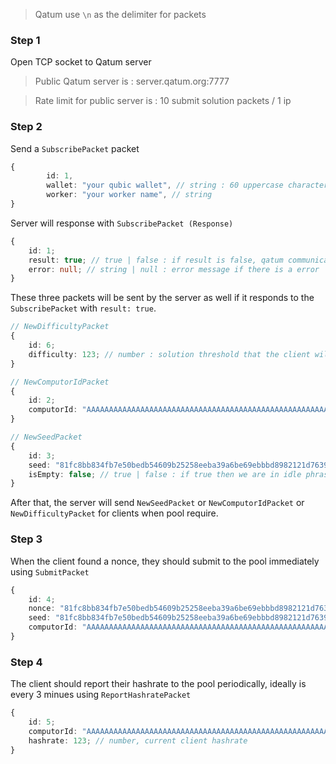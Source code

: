 > Qatum use `\n` as the delimiter for packets

### Step 1

Open TCP socket to Qatum server

> Public Qatum server is : server.qatum.org:7777

> Rate limit for public server is : 10 submit solution packets / 1 ip

### Step 2

Send a `SubscribePacket` packet

```ts
{
        id: 1,
        wallet: "your qubic wallet", // string : 60 uppercase characters qubic id
        worker: "your worker name", // string
}
```

Server will response with `SubscribePacket (Response)`

```ts
{
    id: 1;
    result: true; // true | false : if result is false, qatum communication ends here
    error: null; // string | null : error message if there is a error
}
```

These three packets will be sent by the server as well if it responds to the `SubscribePacket` with `result: true`.

```ts
// NewDifficultyPacket
{
    id: 6;
    difficulty: 123; // number : solution threshold that the client will use to determine whether or not a nonce is valid to the pool
}
```

```ts
// NewComputorIdPacket
{
    id: 2;
    computorId: "AAAAAAAAAAAAAAAAAAAAAAAAAAAAAAAAAAAAAAAAAAAAAAAAAAAAAAAAAAAA"; // string : the computor id that client need to work on
}
```

```ts
// NewSeedPacket
{
    id: 3;
    seed: "81fc8bb834fb7e50bedb54609b25258eeba39a6be69ebbbd8982121d7639b95b"; // string : hex format of seed (32 bytes)
    isEmpty: false; // true | false : if true then we are in idle phrase
}
```

After that, the server will send `NewSeedPacket` or `NewComputorIdPacket` or `NewDifficultyPacket` for clients when pool require.

### Step 3

When the client found a nonce, they should submit to the pool immediately using `SubmitPacket`

```ts
{
    id: 4;
    nonce: "81fc8bb834fb7e50bedb54609b25258eeba39a6be69ebbbd8982121d7639b95b"; // string : hex format of nonce (32 bytes)
    seed: "81fc8bb834fb7e50bedb54609b25258eeba39a6be69ebbbd8982121d7639b95b"; // string : hex format of seed (32 bytes)
    computorId: "AAAAAAAAAAAAAAAAAAAAAAAAAAAAAAAAAAAAAAAAAAAAAAAAAAAAAAAAAAAA"; // string : computor id that the nonce belongs to
}
```

### Step 4

The client should report their hashrate to the pool periodically, ideally is every 3 minues using `ReportHashratePacket`

```ts
{
    id: 5;
    computorId: "AAAAAAAAAAAAAAAAAAAAAAAAAAAAAAAAAAAAAAAAAAAAAAAAAAAAAAAAAAAA"; // string, the computor id that the client is working on
    hashrate: 123; // number, current client hashrate
}
```
